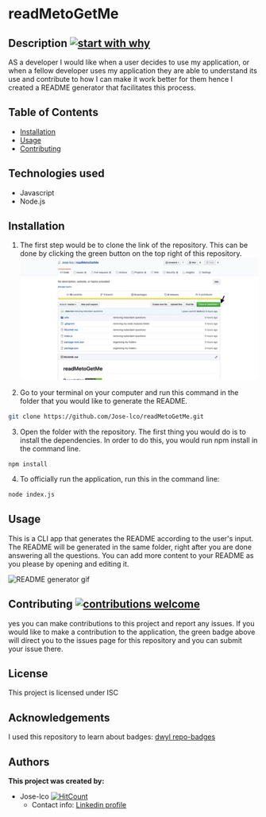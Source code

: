 
# readMetoGetMe


## Description [![start with why](https://img.shields.io/badge/start%20with-why%3F-brightgreen.svg?style=flat)](http://www.ted.com/talks/simon_sinek_how_great_leaders_inspire_action)

AS a developer I would like when a user decides to use my application, or when a fellow developer uses my application they are able to understand its use and contribute to how I can make it work better for them hence I created a README generator that facilitates this process.

## Table of Contents

* [Installation](#installation)
* [Usage](#usage)
* [Contributing](#contributing)

## Technologies used

* Javascript
* Node.js

## Installation

1. The first step would be to clone the link of the repository. This can be done by clicking the green button on the top right of this repository.
![Clone the repository](./Assets/672C1BBD-7724-43D3-8E25-5BF73B2D068E_1_105_c.jpeg)

2. Go to your terminal on your computer and run this command in the folder that you would like to generate the README.
```bash
git clone https://github.com/Jose-lco/readMetoGetMe.git
```
3. Open the folder with the repository. The first thing you would do is to install the dependencies. In order to do this, you would run npm install in the command line.
```
npm install 
``` 
4. To officially run the application, run this in the command line:
```bash
node index.js
```
## Usage

This is a CLI app that generates the README according to the user's input. The README will be generated in the same folder, right after you are done answering all the questions. You can add more content to your README as you please by opening and editing it. 

 ![README generator gif](./Assets/READMEgenerator.gif)

## Contributing [![contributions welcome](https://img.shields.io/badge/contributions-welcome-brightgreen.svg?style=flat)](https://github.com/Jose-lco/undefined/issues)

yes you can make contributions to this project and report any issues. If you would like to make a contribution to the application, the green badge above will direct you to the issues page for this repository and you can submit your issue there.

## License

This project is licensed under ISC

## Acknowledgements
I used this repository to learn about badges: 
[dwyl repo-badges](https://github.com/dwyl/repo-badges)

## Authors

**This project was created by:**
* Jose-lco [![HitCount](http://hits.dwyl.com/Jose-lco/readMetoGetMe.svg)](http://hits.dwyl.com/Jose-lco/readMetoGetMe)
  * Contact info: [Linkedin profile](www.linkedin.com/in/josephine-ndungu-a0a441160)
